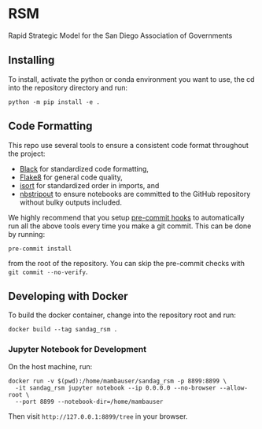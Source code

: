 # RSM
Rapid Strategic Model for the San Diego Association of Governments

## Installing

To install, activate the python or conda environment you want to use,
the cd into the repository directory and run:

```shell
python -m pip install -e .
```

## Code Formatting

This repo use several tools to ensure a consistent code format throughout the project:

- [Black](https://black.readthedocs.io/en/stable/) for standardized code formatting,
- [Flake8](http://flake8.pycqa.org/en/latest/) for general code quality,
- [isort](https://github.com/timothycrosley/isort) for standardized order in imports, and
- [nbstripout](https://github.com/kynan/nbstripout) to ensure notebooks are committed
  to the GitHub repository without bulky outputs included.

We highly recommend that you setup [pre-commit hooks](https://pre-commit.com/)
to automatically run all the above tools every time you make a git commit. This
can be done by running:

```shell
pre-commit install
```

from the root of the repository. You can skip the pre-commit checks
with `git commit --no-verify`.


## Developing with Docker

To build the docker container, change into the repository root and run:

```shell
docker build --tag sandag_rsm .
````

### Jupyter Notebook for Development

On the host machine, run:

```shell
docker run -v $(pwd):/home/mambauser/sandag_rsm -p 8899:8899 \
  -it sandag_rsm jupyter notebook --ip 0.0.0.0 --no-browser --allow-root \
  --port 8899 --notebook-dir=/home/mambauser
```

Then visit `http://127.0.0.1:8899/tree` in your browser.
